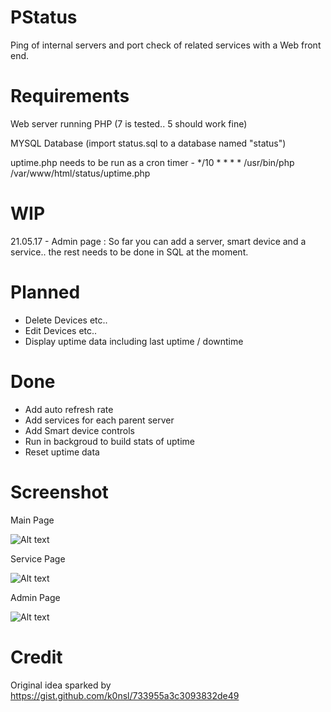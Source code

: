 # PStatus
Ping of internal servers and port check of related services with a Web front end.

# Requirements
Web server running PHP (7 is tested.. 5 should work fine)

MYSQL Database (import status.sql to a database named "status")

uptime.php needs to be run as a cron timer - */10 * * * * /usr/bin/php /var/www/html/status/uptime.php

# WIP

21.05.17 - Admin page : So far you can add a server, smart device and a service.. the rest needs to be done in SQL at the moment.

# Planned
* Delete Devices etc..
* Edit Devices etc..
* Display uptime data including last uptime / downtime

# Done
* Add auto refresh rate
* Add services for each parent server
* Add Smart device controls
* Run in backgroud to build stats of uptime
* Reset uptime data

# Screenshot

Main Page

![Alt text](/../screenshots/pstatus.png?raw=true "Main Screen")

Service Page

![Alt text](/../screenshots/pstatus2.png?raw=true "Service Screen")

Admin Page

![Alt text](/../screenshots/pstatus3.png?raw=true "Service Screen")

# Credit 
Original idea sparked by https://gist.github.com/k0nsl/733955a3c3093832de49
